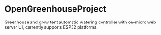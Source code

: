 # OpenGreenhouseProject
Greenhouse and grow tent automatic watering controller with on-micro web server UI, currently supports ESP32 platforms.
